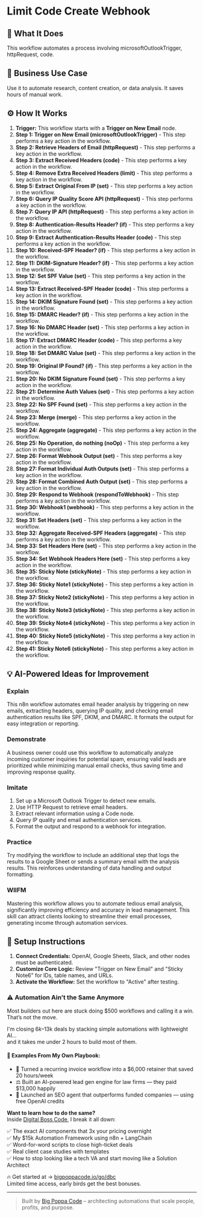 # Limit Code Create Webhook

## 🚀 What It Does
This workflow automates a process involving microsoftOutlookTrigger, httpRequest, code.

## 💼 Business Use Case
Use it to automate research, content creation, or data analysis. It saves hours of manual work.

## ⚙️ How It Works
1.  **Trigger:** This workflow starts with a **Trigger on New Email** node.
2. **Step 1: Trigger on New Email (microsoftOutlookTrigger)** - This step performs a key action in the workflow.
3. **Step 2: Retrieve Headers of Email (httpRequest)** - This step performs a key action in the workflow.
4. **Step 3: Extract Received Headers (code)** - This step performs a key action in the workflow.
5. **Step 4: Remove Extra Received Headers (limit)** - This step performs a key action in the workflow.
6. **Step 5: Extract Original From IP (set)** - This step performs a key action in the workflow.
7. **Step 6: Query IP Quality Score API (httpRequest)** - This step performs a key action in the workflow.
8. **Step 7: Query IP API (httpRequest)** - This step performs a key action in the workflow.
9. **Step 8: Authentication-Results Header? (if)** - This step performs a key action in the workflow.
10. **Step 9: Extract Authentication-Results Header (code)** - This step performs a key action in the workflow.
11. **Step 10: Received-SPF Header? (if)** - This step performs a key action in the workflow.
12. **Step 11: DKIM-Signature Header? (if)** - This step performs a key action in the workflow.
13. **Step 12: Set SPF Value (set)** - This step performs a key action in the workflow.
14. **Step 13: Extract Received-SPF Header (code)** - This step performs a key action in the workflow.
15. **Step 14: DKIM Signature Found (set)** - This step performs a key action in the workflow.
16. **Step 15: DMARC Header? (if)** - This step performs a key action in the workflow.
17. **Step 16: No DMARC Header (set)** - This step performs a key action in the workflow.
18. **Step 17: Extract DMARC Header (code)** - This step performs a key action in the workflow.
19. **Step 18: Set DMARC Value (set)** - This step performs a key action in the workflow.
20. **Step 19: Original IP Found? (if)** - This step performs a key action in the workflow.
21. **Step 20: No DKIM Signature Found (set)** - This step performs a key action in the workflow.
22. **Step 21: Determine Auth Values (set)** - This step performs a key action in the workflow.
23. **Step 22: No SPF Found (set)** - This step performs a key action in the workflow.
24. **Step 23: Merge (merge)** - This step performs a key action in the workflow.
25. **Step 24: Aggregate (aggregate)** - This step performs a key action in the workflow.
26. **Step 25: No Operation, do nothing (noOp)** - This step performs a key action in the workflow.
27. **Step 26: Format Webhook Output (set)** - This step performs a key action in the workflow.
28. **Step 27: Format Individual Auth Outputs (set)** - This step performs a key action in the workflow.
29. **Step 28: Format Combined Auth Output (set)** - This step performs a key action in the workflow.
30. **Step 29: Respond to Webhook (respondToWebhook)** - This step performs a key action in the workflow.
31. **Step 30: Webhook1 (webhook)** - This step performs a key action in the workflow.
32. **Step 31: Set Headers (set)** - This step performs a key action in the workflow.
33. **Step 32: Aggregate Received-SPF Headers (aggregate)** - This step performs a key action in the workflow.
34. **Step 33: Set Headers Here (set)** - This step performs a key action in the workflow.
35. **Step 34: Set Webhook Headers Here (set)** - This step performs a key action in the workflow.
36. **Step 35: Sticky Note (stickyNote)** - This step performs a key action in the workflow.
37. **Step 36: Sticky Note1 (stickyNote)** - This step performs a key action in the workflow.
38. **Step 37: Sticky Note2 (stickyNote)** - This step performs a key action in the workflow.
39. **Step 38: Sticky Note3 (stickyNote)** - This step performs a key action in the workflow.
40. **Step 39: Sticky Note4 (stickyNote)** - This step performs a key action in the workflow.
41. **Step 40: Sticky Note5 (stickyNote)** - This step performs a key action in the workflow.
42. **Step 41: Sticky Note6 (stickyNote)** - This step performs a key action in the workflow.

## 💡 AI-Powered Ideas for Improvement
### Explain
This n8n workflow automates email header analysis by triggering on new emails, extracting headers, querying IP quality, and checking email authentication results like SPF, DKIM, and DMARC. It formats the output for easy integration or reporting.

### Demonstrate
A business owner could use this workflow to automatically analyze incoming customer inquiries for potential spam, ensuring valid leads are prioritized while minimizing manual email checks, thus saving time and improving response quality.

### Imitate
1. Set up a Microsoft Outlook Trigger to detect new emails.
2. Use HTTP Request to retrieve email headers.
3. Extract relevant information using a Code node.
4. Query IP quality and email authentication services.
5. Format the output and respond to a webhook for integration.

### Practice
Try modifying the workflow to include an additional step that logs the results to a Google Sheet or sends a summary email with the analysis results. This reinforces understanding of data handling and output formatting.

### WIIFM
Mastering this workflow allows you to automate tedious email analysis, significantly improving efficiency and accuracy in lead management. This skill can attract clients looking to streamline their email processes, generating income through automation services.

## 🔧 Setup Instructions
1. **Connect Credentials:** OpenAI, Google Sheets, Slack, and other nodes must be authenticated.
2. **Customize Core Logic:** Review "Trigger on New Email" and "Sticky Note6" for IDs, table names, and URLs.
3. **Activate the Workflow:** Set the workflow to "Active" after testing.

### ⚠️ Automation Ain’t the Same Anymore

Most builders out here are stuck doing $500 workflows and calling it a win.  
That’s not the move.  

I'm closing $6k–$13k deals by stacking simple automations with lightweight AI...  
and it takes me under 2 hours to build most of them.

#### 🧠 Examples From My Own Playbook:
- 🔁 Turned a recurring invoice workflow into a $6,000 retainer that saved 20 hours/week  
- ⚖️ Built an AI-powered lead gen engine for law firms — they paid $13,000 happily  
- 🚀 Launched an SEO agent that outperforms funded companies — using free OpenAI credits  

**Want to learn how to do the same?**  
Inside [Digital Boss Code](https://bigpoppacode.io/go/dbc), I break it all down:

✅ The exact AI components that 3x your pricing overnight  
✅ My $15k Automation Framework using n8n + LangChain  
✅ Word-for-word scripts to close high-ticket deals  
✅ Real client case studies with templates  
✅ How to stop looking like a tech VA and start moving like a Solution Architect  

🔥 Get started at → [bigpoppacode.io/go/dbc](https://bigpoppacode.io/go/dbc)  
Limited time access, early birds get the best bonuses.

---
> Built by [Big Poppa Code](https://bigpoppacode.io) – architecting automations that scale people, profits, and purpose.
